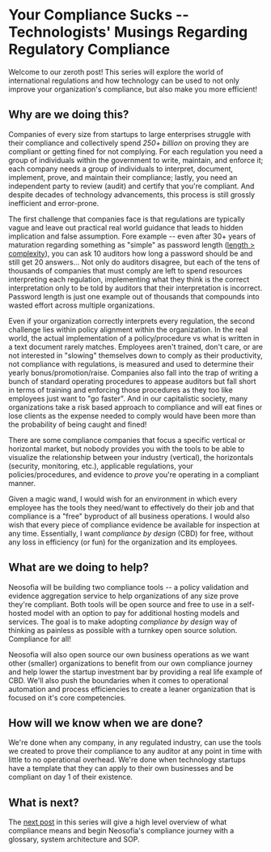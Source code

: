 # Your Compliance Sucks -- Technologists' Musings Regarding Regulatory Compliance

Welcome to our zeroth post! This series will explore the world of international regulations and how technology can be used to not only improve your organization's compliance, but also make you more efficient!

## Why are we doing this?

Companies of every size from startups to large enterprises struggle with their compliance and collectively spend *250+ billion* on proving they are compliant or getting fined for not complying. For each regulation you need a group of individuals within the government to write, maintain, and enforce it; each company needs a group of individuals to interpret, document, implement, prove, and maintain their compliance; lastly, you need an independent party to review (audit) and certify that you're compliant. And despite decades of technology advancements, this process is still grossly inefficient and error-prone.

The first challenge that companies face is that regulations are typically vague and leave out practical real world guidance that leads to hidden implication and false assumption. Fore example -- even after 30+ years of maturation regarding something as "simple" as password length ([length > complexity](https://auth0.com/blog/dont-pass-on-the-new-nist-password-guidelines/)), you can ask 10 auditors how long a password should be and still get 20 answers... Not only do auditors disagree, but each of the tens of thousands of companies that must comply are left to spend resources interpreting each regulation, implementing what they think is the correct interpretation only to be told by auditors that their interpretation is incorrect. Password length is just one example out of thousands that compounds into wasted effort across multiple organizations.

Even if your organization correctly interprets every regulation, the second challenge lies within policy alignment within the organization. In the real world, the actual implementation of a policy/procedure vs what is written in a text document rarely matches. Employees aren't trained, don't care, or are not interested in "slowing" themselves down to comply as their productivity, not compliance with regulations, is measured and used to determine their yearly bonus/promotion/raise. Companies also fall into the trap of writing a bunch of standard operating procedures to appease auditors but fall short in terms of training and enforcing those procedures as they too like employees just want to "go faster". And in our capitalistic society, many organizations take a risk based approach to compliance and will eat fines or lose clients as the expense needed to comply would have been more than the probability of being caught and fined!

There are some compliance companies that focus a specific vertical or horizontal market, but nobody provides you with the tools to be able to visualize the relationship between your industry (vertical), the horizontals (security, monitoring, etc.), applicable regulations, your policies/procedures, and evidence to *prove* you're operating in a compliant manner.

Given a magic wand, I would wish for an environment in which every employee has the tools they need/want to effectively do their job and that compliance is a "free" byproduct of all business operations. I would also wish that every piece of compliance evidence be available for inspection at any time. Essentially, I want *compliance by design* (CBD) for free, without any loss in efficiency (or fun) for the organization and its employees.

## What are we doing to help?

Neosofia will be building two compliance tools -- a policy validation and evidence aggregation service to help organizations of any size prove they're compliant. Both tools will be open source and free to use in a self-hosted model with an option to pay for additional hosting models and services. The goal is to make adopting *compliance by design* way of thinking as painless as possible with a turnkey open source solution. Compliance for all!

Neosofia will also open source our own business operations as we want other (smaller) organizations to benefit from our own compliance journey and help lower the startup investment bar by providing a real life example of CBD. We'll also push the boundaries when it comes to operational automation and process efficiencies to create a leaner organization that is focused on it's core competencies.

## How will we know when we are done?

We're done when any company, in any regulated industry, can use the tools we created to prove their compliance to any auditor at any point in time with little to no operational overhead. We're done when technology startups have a template that they can apply to their own businesses and be compliant on day 1 of their existence.

## What is next?

The [next post](0001_definitions_and_system_architecture.md) in this series will give a high level overview of what compliance means and begin Neosofia's compliance journey with a glossary, system architecture and SOP.











